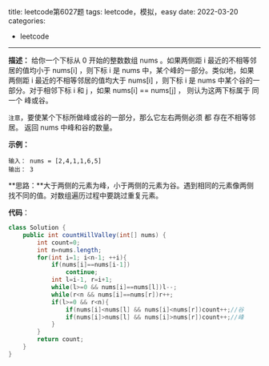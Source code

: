 
title: leetcode第6027题
tags: leetcode，模拟，easy
date: 2022-03-20
categories:
  - leetcode
---


**描述：** 给你一个下标从 0 开始的整数数组 nums 。如果两侧距 i 最近的不相等邻居的值均小于 nums[i] ，则下标 i 是 nums 中，某个峰的一部分。类似地，如果两侧距 i 最近的不相等邻居的值均大于 nums[i] ，则下标 i 是 nums 中某个谷的一部分。对于相邻下标 i 和 j ，如果 nums[i] == nums[j] ， 则认为这两下标属于 同一个 峰或谷。

<!-- more -->

`注意`，要使某个下标所做峰或谷的一部分，那么它左右两侧必须 都 存在不相等邻居。
返回 nums 中峰和谷的数量。

**示例：**
```
输入： nums = [2,4,1,1,6,5]
输出： 3
```

**思路：**大于两侧的元素为峰，小于两侧的元素为谷。遇到相同的元素像两侧找不同的值。对数组遍历过程中要跳过重复元素。

**代码**：
```java
class Solution {
    public int countHillValley(int[] nums) {
        int count=0;
        int n=nums.length;
        for(int i=1; i<n-1; ++i){
            if(nums[i]==nums[i-1])
                continue;
            int l=i-1, r=i+1;
            while(l>=0 && nums[i]==nums[l])l--;
            while(r<n && nums[i]==nums[r])r++;
            if(l>=0 && r<n){
                if(nums[i]<nums[l] && nums[i]<nums[r])count++;//谷
                if(nums[i]>nums[l] && nums[i]>nums[r])count++;//峰
            }
        }
        return count;
    }
}
```